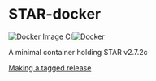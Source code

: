 # STAR-docker
[![Docker Image CI](https://github.com/adeslatt/STAR-docker/actions/workflows/docker-image.yml/badge.svg)](https://github.com/adeslatt/STAR-docker/actions/workflows/docker-image.yml)[![Docker](https://github.com/adeslatt/STAR-docker/actions/workflows/docker-publish.yml/badge.svg)](https://github.com/adeslatt/STAR-docker/actions/workflows/docker-publish.yml)

A minimal container holding STAR v2.7.2c

[Making a tagged release](https://github.com/adeslatt/STAR-docker/blob/main/MakingARelease.md)